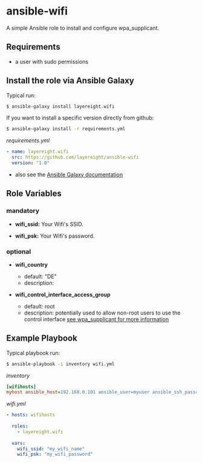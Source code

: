 
# ansible-wifi 

A simple Ansible role to install and configure wpa_supplicant.

## Requirements

* a user with sudo permissions

## Install the role via Ansible Galaxy

Typical run:
```sh
$ ansible-galaxy install layereight.wifi
```

If you want to install a specific version directly from github:
```sh
$ ansible-galaxy install -r requirements.yml
```
*requirements.yml*
```YAML
- name: layereight.wifi
  src: https://github.com/layereight/ansible-wifi
  version: "1.0"
```
* also see the [Ansible Galaxy documentation](http://docs.ansible.com/ansible/galaxy.html)


## Role Variables

### mandatory

* **wifi_ssid:** Your Wifi's SSID.

* **wifi_psk:** Your Wifi's password.

### optional

* **wifi_country**
  * default: "DE"
  * description: 
  
* **wifi_control_interface_access_group**
  * default: root
  * description: potentially used to allow non-root users to use the control interface 
    [see wpa_supplicant for more information](https://w1.fi/cgit/hostap/tree/wpa_supplicant/wpa_supplicant.conf#n44)

## Example Playbook

Typical playbook run:
```sh
$ ansible-playbook -i inventory wifi.yml
```

*inventory*
```INI
[wifihosts]
myhost ansible_host=192.168.0.101 ansible_user=myuser ansible_ssh_pass=password 
```

*wifi.yml*
```YAML
- hosts: wifihosts
  
  roles:
    - layereight.wifi
  
  vars:
    wifi_ssid: "my_wifi_name"
    wifi_psk: "my_wifi_password"
```
